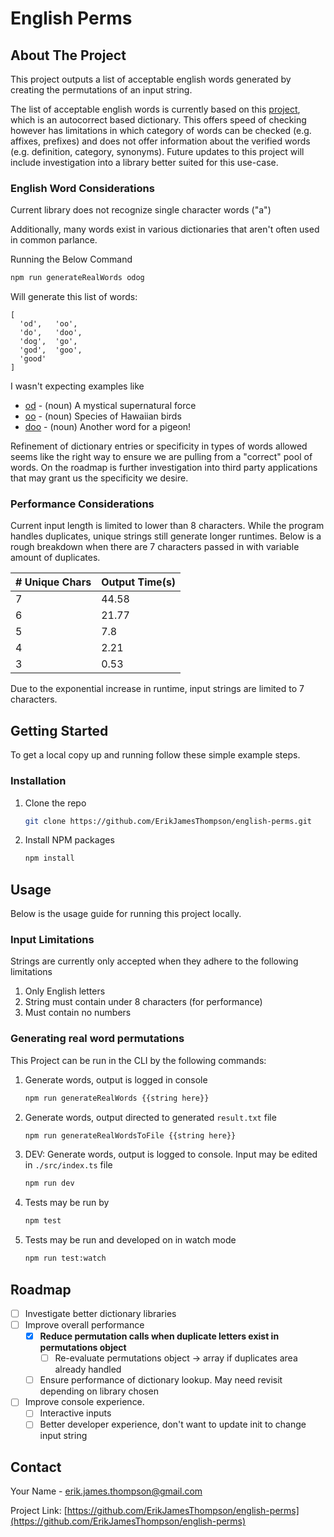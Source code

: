# English Perms

## About The Project

This project outputs a list of acceptable english words generated by creating the permutations of an input string.

The list of acceptable english words is currently based on this [project](https://github.com/S0c5/node-check-word), which is an autocorrect based dictionary. This offers speed of checking however has limitations in which category of words can be checked (e.g. affixes, prefixes) and does not offer information about the verified words (e.g. definition, category, synonyms). Future updates to this project will include investigation into a library better suited for this use-case.

### English Word Considerations

Current library does not recognize single character words ("a")

Additionally, many words exist in various dictionaries that aren't often used in common parlance.

Running the Below Command

```sh
npm run generateRealWords odog
```

Will generate this list of words:

```
[
  'od',   'oo',
  'do',   'doo',
  'dog',  'go',
  'god',  'goo',
  'good'
]
```

I wasn't expecting examples like

- [od](https://www.dictionary.com/browse/od) - (noun) A mystical supernatural force
- [oo](https://www.dictionary.com/browse/o-o) - (noun) Species of Hawaiian birds
- [doo](https://www.dictionary.com/browse/doo) - (noun) Another word for a pigeon!

Refinement of dictionary entries or specificity in types of words allowed seems like the right way to ensure we are pulling from a "correct" pool of words. On the roadmap is further investigation into third party applications that may grant us the specificity we desire.

### Performance Considerations

Current input length is limited to lower than 8 characters. While the program handles duplicates, unique strings still generate longer runtimes. Below is a rough breakdown when there are 7 characters passed in with variable amount of duplicates.

| # Unique Chars | Output Time(s) |
| -------------- | -------------- |
| 7              | 44.58          |
| 6              | 21.77          |
| 5              | 7.8            |
| 4              | 2.21           |
| 3              | 0.53           |

Due to the exponential increase in runtime, input strings are limited to 7 characters.

## Getting Started

To get a local copy up and running follow these simple example steps.

### Installation

1. Clone the repo
   ```sh
   git clone https://github.com/ErikJamesThompson/english-perms.git
   ```
2. Install NPM packages
   ```sh
   npm install
   ```

## Usage

Below is the usage guide for running this project locally.

### Input Limitations

Strings are currently only accepted when they adhere to the following limitations

1. Only English letters
2. String must contain under 8 characters (for performance)
3. Must contain no numbers

### Generating real word permutations

This Project can be run in the CLI by the following commands:

1. Generate words, output is logged in console
   ```sh
   npm run generateRealWords {{string here}}
   ```
2. Generate words, output directed to generated `result.txt` file
   ```sh
   npm run generateRealWordsToFile {{string here}}
   ```
3. DEV: Generate words, output is logged to console. Input may be edited in `./src/index.ts` file
   ```sh
   npm run dev
   ```
4. Tests may be run by
   ```sh
   npm test
   ```
5. Tests may be run and developed on in watch mode
   ```sh
   npm run test:watch
   ```

## Roadmap

- [ ] Investigate better dictionary libraries
- [ ] Improve overall performance
  - [x] **Reduce permutation calls when duplicate letters exist in permutations object**
    - [ ] Re-evaluate permutations object -> array if duplicates area already handled
  - [ ] Ensure performance of dictionary lookup. May need revisit depending on library chosen
- [ ] Improve console experience.
  - [ ] Interactive inputs
  - [ ] Better developer experience, don't want to update init to change input string

<!-- CONTACT -->

## Contact

Your Name - erik.james.thompson@gmail.com

Project Link: [https://github.com/ErikJamesThompson/english-perms](https://github.com/ErikJamesThompson/english-perms)
